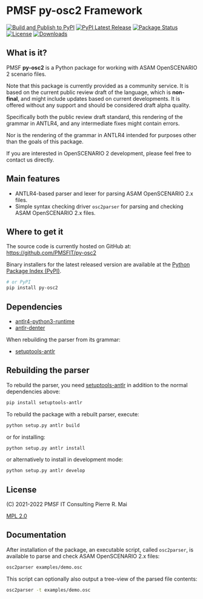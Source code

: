 # PMSF py-osc2 Framework

[![Build and Publish to PyPI](https://github.com/PMSFIT/py-osc2/actions/workflows/build-and-publish-pypi.yml/badge.svg)](https://github.com/PMSFIT/py-osc2/actions/workflows/build-and-publish-pypi.yml)
[![PyPI Latest Release](https://img.shields.io/pypi/v/py-osc2.svg)](https://pypi.org/project/py-osc2/)
[![Package Status](https://img.shields.io/pypi/status/py-osc2.svg)](https://pypi.org/project/py-osc2/)
[![License](https://img.shields.io/pypi/l/py-osc2.svg)](https://github.com/PMSFIT/py-osc2/blob/main/LICENSE)
[![Downloads](https://pepy.tech/badge/py-osc2)](https://pepy.tech/project/py-osc2)

## What is it?

PMSF **py-osc2** is a Python package for working with ASAM OpenSCENARIO 2
scenario files.

Note that this package is currently provided as a community service.
It is based on the current public review draft of the language, which
is **non-final**, and might include updates based on current developments.
It is offered without any support and should be considered draft alpha
quality.

Specifically both the public review draft standard, this rendering of
the grammar in ANTLR4, and any intermediate fixes might contain errors.

Nor is the rendering of the grammar in ANTLR4 intended for purposes
other than the goals of this package.

If you are interested in OpenSCENARIO 2 development, please feel free
to contact us directly.

## Main features

- ANTLR4-based parser and lexer for parsing ASAM OpenSCENARIO 2.x files.
- Simple syntax checking driver `osc2parser` for parsing and checking
  ASAM OpenSCENARIO 2.x files.

## Where to get it

The source code is currently hosted on GitHub at:
https://github.com/PMSFIT/py-osc2

Binary installers for the latest released version are available at the
[Python Package Index (PyPI)](https://pypi.org/project/py-osc2).

```sh
# or PyPI
pip install py-osc2
```

## Dependencies

- [antlr4-python3-runtime](https://pypi.org/project/antlr4-python3-runtime/)
- [antlr-denter](https://pypi.org/project/antlr-denter/)

When rebuilding the parser from its grammar:

- [setuptools-antlr](https://pypi.org/project/setuptools-antlr/)

## Rebuilding the parser

To rebuild the parser, you need [setuptools-antlr](https://cython.org/)
in addition to the normal dependencies above:

```sh
pip install setuptools-antlr
```

To rebuild the package with a rebuilt parser, execute:

```sh
python setup.py antlr build
```

or for installing:

```sh
python setup.py antlr install
```

or alternatively to install in development mode:

```sh
python setup.py antlr develop
```

## License

(C) 2021-2022 PMSF IT Consulting Pierre R. Mai

[MPL 2.0](LICENSE)

## Documentation

After installation of the package, an executable script, called
`osc2parser`, is available to parse and check ASAM OpenSCENARIO 2.x
files:

```sh
osc2parser examples/demo.osc
```

This script can optionally also output a tree-view of the parsed file
contents:

```sh
osc2parser -t examples/demo.osc
```
